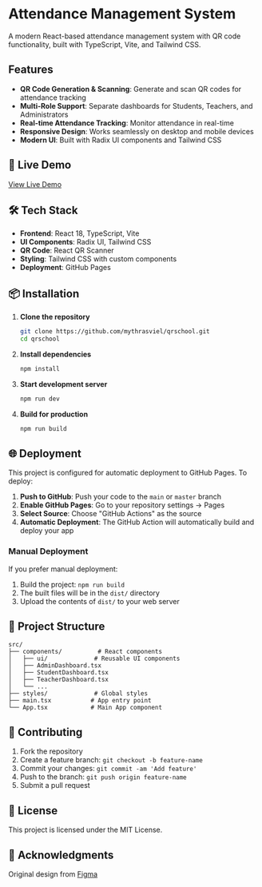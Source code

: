 
  # Attendance Management System

A modern React-based attendance management system with QR code functionality, built with TypeScript, Vite, and Tailwind CSS.

## Features

- **QR Code Generation & Scanning**: Generate and scan QR codes for attendance tracking
- **Multi-Role Support**: Separate dashboards for Students, Teachers, and Administrators
- **Real-time Attendance Tracking**: Monitor attendance in real-time
- **Responsive Design**: Works seamlessly on desktop and mobile devices
- **Modern UI**: Built with Radix UI components and Tailwind CSS

## 🚀 Live Demo

[View Live Demo](https://mythrasviel.github.io/qrschool)

## 🛠️ Tech Stack

- **Frontend**: React 18, TypeScript, Vite
- **UI Components**: Radix UI, Tailwind CSS
- **QR Code**: React QR Scanner
- **Styling**: Tailwind CSS with custom components
- **Deployment**: GitHub Pages

## 📦 Installation

1. **Clone the repository**
   ```bash
   git clone https://github.com/mythrasviel/qrschool.git
   cd qrschool
   ```

2. **Install dependencies**
   ```bash
   npm install
   ```

3. **Start development server**
   ```bash
   npm run dev
   ```

4. **Build for production**
   ```bash
   npm run build
   ```

## 🌐 Deployment

This project is configured for automatic deployment to GitHub Pages. To deploy:

1. **Push to GitHub**: Push your code to the `main` or `master` branch
2. **Enable GitHub Pages**: Go to your repository settings → Pages
3. **Select Source**: Choose "GitHub Actions" as the source
4. **Automatic Deployment**: The GitHub Action will automatically build and deploy your app

### Manual Deployment

If you prefer manual deployment:

1. Build the project: `npm run build`
2. The built files will be in the `dist/` directory
3. Upload the contents of `dist/` to your web server

## 📁 Project Structure

```
src/
├── components/          # React components
│   ├── ui/             # Reusable UI components
│   ├── AdminDashboard.tsx
│   ├── StudentDashboard.tsx
│   ├── TeacherDashboard.tsx
│   └── ...
├── styles/             # Global styles
├── main.tsx           # App entry point
└── App.tsx            # Main App component
```

## 🤝 Contributing

1. Fork the repository
2. Create a feature branch: `git checkout -b feature-name`
3. Commit your changes: `git commit -am 'Add feature'`
4. Push to the branch: `git push origin feature-name`
5. Submit a pull request

## 📄 License

This project is licensed under the MIT License.

## 🙏 Acknowledgments

Original design from [Figma](https://www.figma.com/design/ECnEGQksNHTReHswI1mE1h/Attendance-Management-System)
  